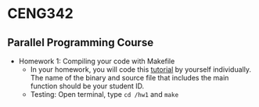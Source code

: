 # CENG342
## Parallel Programming Course

- Homework 1: Compiling your code with Makefile 
    - In your homework, you will code this [tutorial](https://www.cs.colby.edu/maxwell/courses/tutorials/maketutor/) by yourself individually. The name of the binary and source file that includes the main function should be your student ID.
    - Testing: Open terminal, type `cd /hw1` and `make`